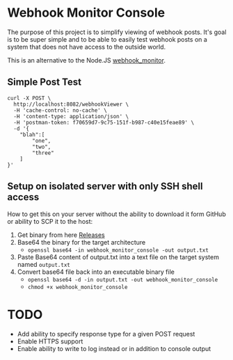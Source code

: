 # Webhook Monitor Console

The purpose of this project is to simplify viewing of webhook posts. It's goal is to be super simple and to be able to easily test webhook posts on a system that does not have access to the outside world.

This is an alternative to the Node.JS [webhook_monitor](https://github.com/yepher/webhook_monitor). 


## Simple Post Test

```
curl -X POST \
  http://localhost:8082/webhookViewer \
  -H 'cache-control: no-cache' \
  -H 'content-type: application/json' \
  -H 'postman-token: f70659d7-9c75-151f-b987-c40e15feae89' \
  -d '{
	"blah":[
		"one",
		"two",
		"three"
	]
}'

```

## Setup on isolated server with only SSH shell access

How to get this on your server without the ability to download it form GitHub or ability to SCP it to the host:

1. Get binary from here [Releases](https://github.com/yepher/webhook_monitor_console/releases)
2. Base64 the binary for the target architecture
	* `openssl base64 -in webhook_monitor_console -out output.txt`
3. Paste Base64 content of output.txt into a text file on the target system named `output.txt`
4. Convert base64 file back into an executable binary file
	* `openssl base64 -d -in output.txt -out webhook_monitor_console`
	* `chmod +x webhook_monitor_console`



# TODO

* Add ability to specify response type for a given POST request
* Enable HTTPS support
* Enable ability to write to log instead or in addition to console output

